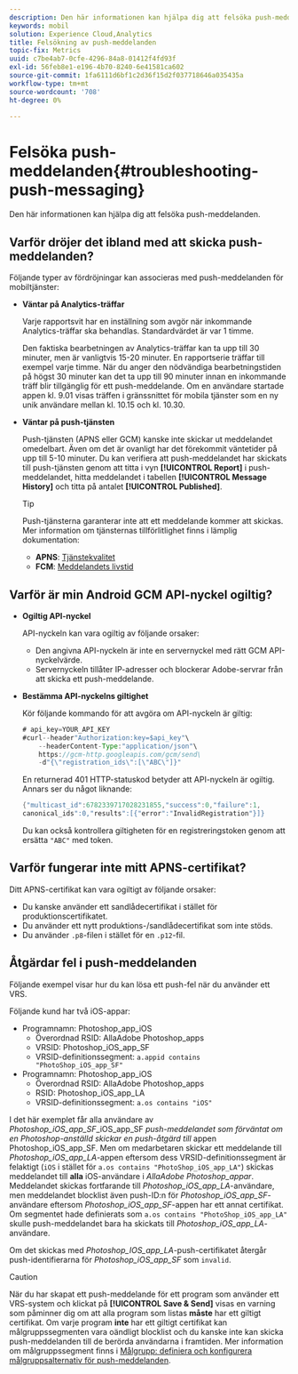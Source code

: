 ```yaml
---
description: Den här informationen kan hjälpa dig att felsöka push-meddelanden.
keywords: mobil
solution: Experience Cloud,Analytics
title: Felsökning av push-meddelanden
topic-fix: Metrics
uuid: c7be4ab7-0cfe-4296-84a8-01412f4fd93f
exl-id: 56feb8e1-e196-4b70-8240-6e41581ca602
source-git-commit: 1fa6111d6bf1c2d36f15d2f037718646a035435a
workflow-type: tm+mt
source-wordcount: '708'
ht-degree: 0%

---
```


# Felsöka push-meddelanden{#troubleshooting-push-messaging}

Den här informationen kan hjälpa dig att felsöka push-meddelanden.

## Varför dröjer det ibland med att skicka push-meddelanden?

Följande typer av fördröjningar kan associeras med push-meddelanden för mobiltjänster:

* **Väntar på Analytics-träffar**

   Varje rapportsvit har en inställning som avgör när inkommande Analytics-träffar ska behandlas. Standardvärdet är var 1 timme.

   Den faktiska bearbetningen av Analytics-träffar kan ta upp till 30 minuter, men är vanligtvis 15-20 minuter. En rapportserie träffar till exempel varje timme. När du anger den nödvändiga bearbetningstiden på högst 30 minuter kan det ta upp till 90 minuter innan en inkommande träff blir tillgänglig för ett push-meddelande. Om en användare startade appen kl. 9.01 visas träffen i gränssnittet för mobila tjänster som en ny unik användare mellan kl. 10.15 och kl. 10.30.

* **Väntar på push-tjänsten**

   Push-tjänsten (APNS eller GCM) kanske inte skickar ut meddelandet omedelbart. Även om det är ovanligt har det förekommit väntetider på upp till 5-10 minuter. Du kan verifiera att push-meddelandet har skickats till push-tjänsten genom att titta i vyn **[!UICONTROL Report]** i push-meddelandet, hitta meddelandet i tabellen **[!UICONTROL Message History]** och titta på antalet **[!UICONTROL Published]**.

   >[!TIP]
   >
   >Push-tjänsterna garanterar inte att ett meddelande kommer att skickas. Mer information om tjänsternas tillförlitlighet finns i lämplig dokumentation:
   >
   >* **APNS**:  [Tjänstekvalitet](https://developer.apple.com/library/content/documentation/NetworkingInternet/Conceptual/RemoteNotificationsPG/APNSOverview.html#//apple_ref/doc/uid/TP40008194-CH8-SW5)
   >* **FCM**:  [Meddelandets livstid](https://firebase.google.com/docs/cloud-messaging/concept-options#lifetime)


## Varför är min Android GCM API-nyckel ogiltig?

* **Ogiltig API-nyckel**

   API-nyckeln kan vara ogiltig av följande orsaker:

   * Den angivna API-nyckeln är inte en servernyckel med rätt GCM API-nyckelvärde.
   * Servernyckeln tillåter IP-adresser och blockerar Adobe-servrar från att skicka ett push-meddelande.

* **Bestämma API-nyckelns giltighet**

   Kör följande kommando för att avgöra om API-nyckeln är giltig:

   ```java
   # api_key=YOUR_API_KEY
   #curl--header"Authorization:key=$api_key"\
       --headerContent-Type:"application/json"\ 
       https://gcm-http.googleapis.com/gcm/send\
       -d"{\"registration_ids\":[\"ABC\"]}"
   ```

   En returnerad 401 HTTP-statuskod betyder att API-nyckeln är ogiltig. Annars ser du något liknande:

   ```java
   {"multicast_id":6782339717028231855,"success":0,"failure":1,
   canonical_ids":0,"results":[{"error":"InvalidRegistration"}]}
   ```

   Du kan också kontrollera giltigheten för en registreringstoken genom att ersätta `"ABC"` med token.

## Varför fungerar inte mitt APNS-certifikat?

Ditt APNS-certifikat kan vara ogiltigt av följande orsaker:

* Du kanske använder ett sandlådecertifikat i stället för produktionscertifikatet.
* Du använder ett nytt produktions-/sandlådecertifikat som inte stöds.
* Du använder `.p8`-filen i stället för en `.p12`-fil.

## Åtgärdar fel i push-meddelanden

Följande exempel visar hur du kan lösa ett push-fel när du använder ett VRS.

Följande kund har två iOS-appar:

* Programnamn: Photoshop_app_iOS
   * Överordnad RSID: AllaAdobe Photoshop_apps
   * VRSID: Photoshop_iOS_app_SF
   * VRSID-definitionssegment: `a.appid contains "PhotoShop_iOS_app_SF"`
* Programnamn: Photoshop_app_iOS
   * Överordnad RSID: AllaAdobe Photoshop_apps
   * RSID: Photoshop_iOS_app_LA
   * VRSID-definitionssegment: `a.os contains "iOS"`

I det här exemplet får alla användare av *Photoshop_iOS_app_SF*_iOS_app_SF *push-meddelandet som förväntat om en Photoshop-anställd skickar en push-åtgärd till* appen Photoshop_iOS_app_SF. Men om medarbetaren skickar ett meddelande till *Photoshop_iOS_app_LA*-appen eftersom dess VRSID-definitionssegment är felaktigt (`iOS` i stället för `a.os contains "PhotoShop_iOS_app_LA"`) skickas meddelandet till **alla** iOS-användare i *AllaAdobe Photoshop_appar*. Meddelandet skickas fortfarande till *Photoshop_iOS_app_LA*-användare, men meddelandet blocklist även push-ID:n för *Photoshop_iOS_app_SF*-användare eftersom *Photoshop_iOS_app_SF*-appen har ett annat certifikat. Om segmentet hade definierats som `a.os contains "PhotoShop_iOS_app_LA"` skulle push-meddelandet bara ha skickats till *Photoshop_iOS_app_LA*-användare.

Om det skickas med *Photoshop_IOS_app_LA*-push-certifikatet återgår push-identifierarna för *Photoshop_iOS_app_SF* som `invalid`.

>[!CAUTION]
>
>När du har skapat ett push-meddelande för ett program som använder ett VRS-system och klickat på **[!UICONTROL Save & Send]** visas en varning som påminner dig om att alla program som listas **måste** har ett giltigt certifikat. Om varje program **inte** har ett giltigt certifikat kan målgruppssegmenten vara oändligt blocklist och du kanske inte kan skicka push-meddelanden till de berörda användarna i framtiden. Mer information om målgruppssegment finns i [Målgrupp: definiera och konfigurera målgruppsalternativ för push-meddelanden](/help/using/in-app-messaging/t-create-push-message/c-audience-push-message.md).
